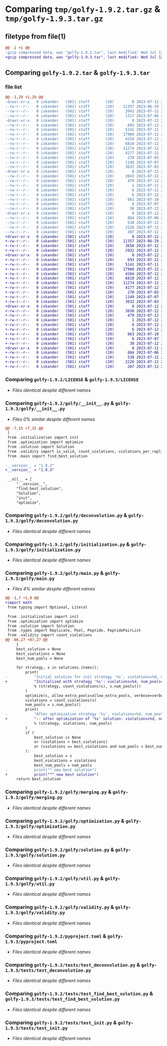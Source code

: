 # Comparing `tmp/golfy-1.9.2.tar.gz` & `tmp/golfy-1.9.3.tar.gz`

## filetype from file(1)

```diff
@@ -1 +1 @@
-gzip compressed data, was "golfy-1.9.2.tar", last modified: Wed Jul 12 20:55:25 2023, max compression
+gzip compressed data, was "golfy-1.9.3.tar", last modified: Wed Jul 12 21:33:56 2023, max compression
```

## Comparing `golfy-1.9.2.tar` & `golfy-1.9.3.tar`

### file list

```diff
@@ -1,29 +1,29 @@
-drwxr-xr-x   0 iskander   (501) staff       (20)        0 2023-07-12 20:55:25.073547 golfy-1.9.2/
--rw-r--r--   0 iskander   (501) staff       (20)    11357 2023-06-29 21:40:41.000000 golfy-1.9.2/LICENSE
--rw-r--r--   0 iskander   (501) staff       (20)     2043 2023-07-12 20:55:25.073435 golfy-1.9.2/PKG-INFO
--rw-r--r--   0 iskander   (501) staff       (20)     1317 2023-07-06 20:51:05.000000 golfy-1.9.2/README.md
-drwxr-xr-x   0 iskander   (501) staff       (20)        0 2023-07-12 20:55:25.071669 golfy-1.9.2/golfy/
--rw-r--r--   0 iskander   (501) staff       (20)      693 2023-07-12 20:54:05.000000 golfy-1.9.2/golfy/__init__.py
--rw-r--r--   0 iskander   (501) staff       (20)     5141 2023-07-11 19:26:17.000000 golfy-1.9.2/golfy/deconvolution.py
--rw-r--r--   0 iskander   (501) staff       (20)    17960 2023-07-12 20:55:06.000000 golfy-1.9.2/golfy/initialization.py
--rw-r--r--   0 iskander   (501) staff       (20)     4254 2023-07-12 20:42:46.000000 golfy-1.9.2/golfy/main.py
--rw-r--r--   0 iskander   (501) staff       (20)     6810 2023-07-12 19:40:02.000000 golfy-1.9.2/golfy/merging.py
--rw-r--r--   0 iskander   (501) staff       (20)    11274 2023-07-12 20:19:16.000000 golfy-1.9.2/golfy/optimization.py
--rw-r--r--   0 iskander   (501) staff       (20)     4177 2023-07-12 19:26:25.000000 golfy-1.9.2/golfy/solution.py
--rw-r--r--   0 iskander   (501) staff       (20)      270 2023-07-03 19:32:27.000000 golfy-1.9.2/golfy/types.py
--rw-r--r--   0 iskander   (501) staff       (20)     1149 2023-07-07 14:26:57.000000 golfy-1.9.2/golfy/util.py
--rw-r--r--   0 iskander   (501) staff       (20)     3632 2023-07-03 19:39:30.000000 golfy-1.9.2/golfy/validity.py
-drwxr-xr-x   0 iskander   (501) staff       (20)        0 2023-07-12 20:55:25.072314 golfy-1.9.2/golfy.egg-info/
--rw-r--r--   0 iskander   (501) staff       (20)     2043 2023-07-12 20:55:25.000000 golfy-1.9.2/golfy.egg-info/PKG-INFO
--rw-r--r--   0 iskander   (501) staff       (20)      479 2023-07-12 20:55:25.000000 golfy-1.9.2/golfy.egg-info/SOURCES.txt
--rw-r--r--   0 iskander   (501) staff       (20)        1 2023-07-12 20:55:25.000000 golfy-1.9.2/golfy.egg-info/dependency_links.txt
--rw-r--r--   0 iskander   (501) staff       (20)        6 2023-07-12 20:55:25.000000 golfy-1.9.2/golfy.egg-info/requires.txt
--rw-r--r--   0 iskander   (501) staff       (20)        6 2023-07-12 20:55:25.000000 golfy-1.9.2/golfy.egg-info/top_level.txt
--rw-r--r--   0 iskander   (501) staff       (20)      863 2023-07-10 19:33:19.000000 golfy-1.9.2/pyproject.toml
--rw-r--r--   0 iskander   (501) staff       (20)        6 2023-07-07 15:53:33.000000 golfy-1.9.2/requirements.txt
--rw-r--r--   0 iskander   (501) staff       (20)       38 2023-07-12 20:55:25.073578 golfy-1.9.2/setup.cfg
-drwxr-xr-x   0 iskander   (501) staff       (20)        0 2023-07-12 20:55:25.073161 golfy-1.9.2/tests/
--rw-r--r--   0 iskander   (501) staff       (20)      884 2023-07-06 20:33:42.000000 golfy-1.9.2/tests/test_deconvolution.py
--rw-r--r--   0 iskander   (501) staff       (20)      538 2023-07-12 20:35:22.000000 golfy-1.9.2/tests/test_find_best_solution.py
--rw-r--r--   0 iskander   (501) staff       (20)     2226 2023-07-12 20:38:24.000000 golfy-1.9.2/tests/test_init.py
--rw-r--r--   0 iskander   (501) staff       (20)      207 2023-07-12 20:37:32.000000 golfy-1.9.2/tests/test_optimize.py
+drwxr-xr-x   0 iskander   (501) staff       (20)        0 2023-07-12 21:33:56.525096 golfy-1.9.3/
+-rw-r--r--   0 iskander   (501) staff       (20)    11357 2023-06-29 21:40:41.000000 golfy-1.9.3/LICENSE
+-rw-r--r--   0 iskander   (501) staff       (20)     3658 2023-07-12 21:33:56.524983 golfy-1.9.3/PKG-INFO
+-rw-r--r--   0 iskander   (501) staff       (20)     2932 2023-07-12 21:27:59.000000 golfy-1.9.3/README.md
+drwxr-xr-x   0 iskander   (501) staff       (20)        0 2023-07-12 21:33:56.523220 golfy-1.9.3/golfy/
+-rw-r--r--   0 iskander   (501) staff       (20)      693 2023-07-12 21:28:41.000000 golfy-1.9.3/golfy/__init__.py
+-rw-r--r--   0 iskander   (501) staff       (20)     5141 2023-07-11 19:26:17.000000 golfy-1.9.3/golfy/deconvolution.py
+-rw-r--r--   0 iskander   (501) staff       (20)    17960 2023-07-12 20:55:06.000000 golfy-1.9.3/golfy/initialization.py
+-rw-r--r--   0 iskander   (501) staff       (20)     4264 2023-07-12 21:30:39.000000 golfy-1.9.3/golfy/main.py
+-rw-r--r--   0 iskander   (501) staff       (20)     6810 2023-07-12 19:40:02.000000 golfy-1.9.3/golfy/merging.py
+-rw-r--r--   0 iskander   (501) staff       (20)    11274 2023-07-12 20:19:16.000000 golfy-1.9.3/golfy/optimization.py
+-rw-r--r--   0 iskander   (501) staff       (20)     4177 2023-07-12 19:26:25.000000 golfy-1.9.3/golfy/solution.py
+-rw-r--r--   0 iskander   (501) staff       (20)      270 2023-07-03 19:32:27.000000 golfy-1.9.3/golfy/types.py
+-rw-r--r--   0 iskander   (501) staff       (20)     1149 2023-07-07 14:26:57.000000 golfy-1.9.3/golfy/util.py
+-rw-r--r--   0 iskander   (501) staff       (20)     3632 2023-07-03 19:39:30.000000 golfy-1.9.3/golfy/validity.py
+drwxr-xr-x   0 iskander   (501) staff       (20)        0 2023-07-12 21:33:56.523787 golfy-1.9.3/golfy.egg-info/
+-rw-r--r--   0 iskander   (501) staff       (20)     3658 2023-07-12 21:33:56.000000 golfy-1.9.3/golfy.egg-info/PKG-INFO
+-rw-r--r--   0 iskander   (501) staff       (20)      479 2023-07-12 21:33:56.000000 golfy-1.9.3/golfy.egg-info/SOURCES.txt
+-rw-r--r--   0 iskander   (501) staff       (20)        1 2023-07-12 21:33:56.000000 golfy-1.9.3/golfy.egg-info/dependency_links.txt
+-rw-r--r--   0 iskander   (501) staff       (20)        6 2023-07-12 21:33:56.000000 golfy-1.9.3/golfy.egg-info/requires.txt
+-rw-r--r--   0 iskander   (501) staff       (20)        6 2023-07-12 21:33:56.000000 golfy-1.9.3/golfy.egg-info/top_level.txt
+-rw-r--r--   0 iskander   (501) staff       (20)      863 2023-07-10 19:33:19.000000 golfy-1.9.3/pyproject.toml
+-rw-r--r--   0 iskander   (501) staff       (20)        6 2023-07-07 15:53:33.000000 golfy-1.9.3/requirements.txt
+-rw-r--r--   0 iskander   (501) staff       (20)       38 2023-07-12 21:33:56.525127 golfy-1.9.3/setup.cfg
+drwxr-xr-x   0 iskander   (501) staff       (20)        0 2023-07-12 21:33:56.524730 golfy-1.9.3/tests/
+-rw-r--r--   0 iskander   (501) staff       (20)      884 2023-07-06 20:33:42.000000 golfy-1.9.3/tests/test_deconvolution.py
+-rw-r--r--   0 iskander   (501) staff       (20)      538 2023-07-12 20:35:22.000000 golfy-1.9.3/tests/test_find_best_solution.py
+-rw-r--r--   0 iskander   (501) staff       (20)     2226 2023-07-12 20:38:24.000000 golfy-1.9.3/tests/test_init.py
+-rw-r--r--   0 iskander   (501) staff       (20)      207 2023-07-12 20:37:32.000000 golfy-1.9.3/tests/test_optimize.py
```

### Comparing `golfy-1.9.2/LICENSE` & `golfy-1.9.3/LICENSE`

 * *Files identical despite different names*

### Comparing `golfy-1.9.2/golfy/__init__.py` & `golfy-1.9.3/golfy/__init__.py`

 * *Files 0% similar despite different names*

```diff
@@ -7,15 +7,15 @@
 )
 from .initialization import init
 from .optimization import optimize
 from .solution import Solution
 from .validity import is_valid, count_violations, violations_per_replicate
 from .main import find_best_solution
 
-__version__ = "1.9.2"
+__version__ = "1.9.3"
 
 __all__ = [
     "__version__",
     "find_best_solution",
     "Solution",
     "init",
     "optimize",
```

### Comparing `golfy-1.9.2/golfy/deconvolution.py` & `golfy-1.9.3/golfy/deconvolution.py`

 * *Files identical despite different names*

### Comparing `golfy-1.9.2/golfy/initialization.py` & `golfy-1.9.3/golfy/initialization.py`

 * *Files identical despite different names*

### Comparing `golfy-1.9.2/golfy/main.py` & `golfy-1.9.3/golfy/main.py`

 * *Files 4% similar despite different names*

```diff
@@ -1,7 +1,8 @@
+import math
 from typing import Optional, Literal
 
 from .initialization import init
 from .optimization import optimize
 from .solution import Solution
 from .types import Replicate, Pool, Peptide, PeptidePairList
 from .validity import count_violations
@@ -86,27 +87,27 @@
     }
     best_solution = None
     best_violations = None
     best_num_pools = None
 
     for strategy, s in solutions.items():
         print(
-            "Initial solution for init strategy '%s', violations=%d, num_pools=%d"
+            "Initialized with strategy '%s': violations=%d, num_pools=%d"
             % (strategy, count_violations(s), s.num_pools())
         )
         optimize(s, allow_extra_pools=allow_extra_pools, verbose=verbose)
         violations = count_violations(s)
         num_pools = s.num_pools()
         print(
-            "After optimization strategy '%s', violations=%d, num_pools=%d"
+            "-- after optimization of '%s' solution: violations=%d, num_pools=%d"
             % (strategy, violations, num_pools)
         )
         if (
             best_solution is None
             or (violations < best_violations)
             or (violations == best_violations and num_pools < best_num_pools)
         ):
             best_solution = s
             best_violations = violations
             best_num_pools = num_pools
-            print("^ new best solution")
+            print("^^ new best solution")
     return best_solution
```

### Comparing `golfy-1.9.2/golfy/merging.py` & `golfy-1.9.3/golfy/merging.py`

 * *Files identical despite different names*

### Comparing `golfy-1.9.2/golfy/optimization.py` & `golfy-1.9.3/golfy/optimization.py`

 * *Files identical despite different names*

### Comparing `golfy-1.9.2/golfy/solution.py` & `golfy-1.9.3/golfy/solution.py`

 * *Files identical despite different names*

### Comparing `golfy-1.9.2/golfy/util.py` & `golfy-1.9.3/golfy/util.py`

 * *Files identical despite different names*

### Comparing `golfy-1.9.2/golfy/validity.py` & `golfy-1.9.3/golfy/validity.py`

 * *Files identical despite different names*

### Comparing `golfy-1.9.2/pyproject.toml` & `golfy-1.9.3/pyproject.toml`

 * *Files identical despite different names*

### Comparing `golfy-1.9.2/tests/test_deconvolution.py` & `golfy-1.9.3/tests/test_deconvolution.py`

 * *Files identical despite different names*

### Comparing `golfy-1.9.2/tests/test_find_best_solution.py` & `golfy-1.9.3/tests/test_find_best_solution.py`

 * *Files identical despite different names*

### Comparing `golfy-1.9.2/tests/test_init.py` & `golfy-1.9.3/tests/test_init.py`

 * *Files identical despite different names*

